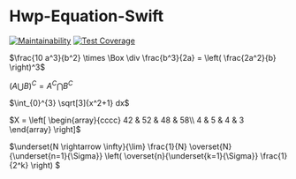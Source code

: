 # Hwp-Equation-Swift

[![Maintainability](https://api.codeclimate.com/v1/badges/2d63b31981806edb181e/maintainability)](https://codeclimate.com/github/sboh1214/Hwp-Equation-Swift/maintainability)
[![Test Coverage](https://api.codeclimate.com/v1/badges/2d63b31981806edb181e/test_coverage)](https://codeclimate.com/github/sboh1214/Hwp-Equation-Swift/test_coverage)

$\frac{10 a^3}{b^2} \times \Box \div \frac{b^3}{2a} = \left( \frac{2a^2}{b} \right)^3$

$\left( {A} \bigcup {B} \right)^{C} = {A}^{C} \bigcap {B}^{C}$

$\int_{0}^{3} \sqrt[3]{x^2+1} dx$

$X = \left[ \begin{array}{cccc} 42 & 52 & 48 & 58\\ 4 & 5 & 4 & 3 \end{array} \right]$

$\underset{N \rightarrow \infty}{\lim} \frac{1}{N} \overset{N}{\underset{n=1}{\Sigma}} \left( \overset{n}{\underset{k=1}{\Sigma}} \frac{1}{2^k} \right) $
